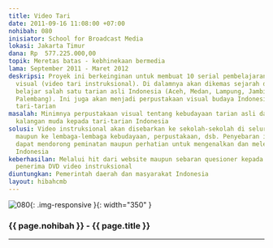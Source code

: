 ```yaml
---
title: Video Tari
date: 2011-09-16 11:08:00 +07:00
nohibah: 080
inisiator: School for Broadcast Media
lokasi: Jakarta Timur
dana: Rp  577.225.000,00
topik: Meretas batas - kebhinekaan bermedia
lama: September 2011 - Maret 2012
deskripsi: Proyek ini berkeinginan untuk membuat 10 serial pembelajaran tari melalui
  visual (video tari instruksional). Di dalamnya akan dikemas sejarah dan bagaimana
  belajar salah satu tarian asli Indonesia (Aceh, Medan, Lampung, Jambi, Banten &
  Palembang). Ini juga akan menjadi perpustakaan visual budaya Indonesia, khususnya
  tari-tarian
masalah: Minimnya perpustakaan visual tentang kebudayaan tarian asli dan kecintaan
  kalangan muda kepada tari-tarian Indonesia
solusi: Video instruksional akan disebarkan ke sekolah-sekolah di seluruh Indonesia
  maupun ke lembaga-lembaga kebudayaan, perpustakaan, dsb. Penyebaran ini diharapkan
  dapat mendorong peminatan maupun perhatian untuk mengenalkan dan melestarikan kebudayaan
  Indonesia
keberhasilan: Melalui hit dari website maupun sebaran quesioner kepada sekolah-sekolah
  penerima DVD video instruksional
diuntungkan: Pemerintah daerah dan masyarakat Indonesia
layout: hibahcmb
---
```


![080](/static/img/hibahcmb/080.png){: .img-responsive }{: width="350" }

### {{ page.nohibah }} - {{ page.title }}

---

